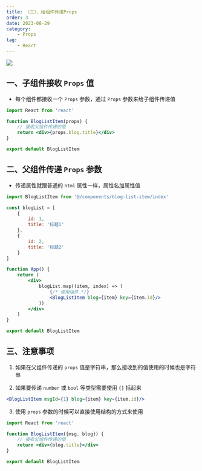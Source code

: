 ```yaml
---
title: （三）、给组件传递Props
order: 3
date: 2023-08-29
category:
    - Props
tag: 
    - React
---
```


![](https://image.zswei.xyz/img/20230828152152.png)

## 一、子组件接收 `Props` 值
- 每个组件都接收一个 `Props` 参数，通过 `Props` 参数来给子组件传递值
```jsx
import React from 'react'

function BlogListItem(props) {
    // 接收父组件传递的值
    return <div>{props.blog.title}</div>
}

export default BlogListItem
```

## 二、父组件传递 `Props` 参数
- 传递属性就跟普通的 `html` 属性一样，属性名加属性值
```jsx
import BlogListItem from '@/components/blog-list-item/index'

const blogList = [
    {
        id: 1,
        title: '标题1'
    },
    {
        id: 2,
        title: '标题2'
    }
]

function App() {
    return (
        <div>
            blogList.map((item, index) => (
                {/* 使用组件 */}
                <BlogListItem blog={item} key={item.id}/>
            ))
        </div>
    )
}

export default BlogListItem
```

## 三、注意事项
1. 如果在父组件传递的 `props` 值是字符串，那么接收到的值使用的时候也是字符串

2. 如果要传递 `number` 或 `bool` 等类型需要使用 `{}` 括起来
```jsx
<BlogListItem msgId={1} blog={item} key={item.id}/>
```

3. 使用 `props` 参数的时候可以直接使用结构的方式来使用
```jsx
import React from 'react'

function BlogListItem({msg, blog}) {
    // 接收父组件传递的值
    return <div>{blog.title}</div>
}

export default BlogListItem
```